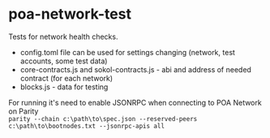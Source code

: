 # poa-network-test

Tests for network health checks.
<br>
<ul>
<li>config.toml file can be used for settings changing (network, test accounts, some test data)</li>
<li>core-contracts.js and sokol-contracts.js - abi and address of needed contract (for each network)</li>
<li>blocks.js - data for testing </li>
</ul>
<p>
For running it's need to enable JSONRPC when connecting to POA Network on Parity<br>
<code>parity --chain c:\path\to\spec.json --reserved-peers c:\path\to\bootnodes.txt --jsonrpc-apis all</code>
</p>
